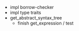 - impl borrow-checker
- impl type traits
- get_abstract_syntax_tree
    - finish get_expression / test



